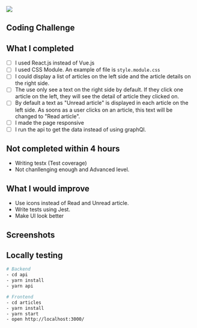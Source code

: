 <p align="left">
  <img src="xhockware.jpg">
</p>

## Coding Challenge

## What I completed 

- [ ] I used React.js instead of Vue.js
- [ ] I used CSS Module. An example of file is `style.module.css`
- [ ] I could display a list of articles on the left side and the article details on the right side.
- [ ] The use only see a text on the right side by default. If they click one article on the left, they will see the detail of article they clicked on.
- [ ] By default a text as "Unread article" is displayed in each article on the left side. As soons as a user clicks on an article, this text will be changed to "Read article".
- [ ] I made the page responsive
- [ ] I run the api to get the data instead of using graphQl.

## Not completed within 4 hours
- Writing testx (Test coverage)
- Not chanllenging enough and Advanced level.

## What I would improve
- Use icons instead of Read and Unread article.
- Write tests using Jest.
- Make UI look better

## Screenshots


## Locally testing

```bash
# Backend
- cd api
- yarn install
- yarn api

# Frontend
- cd articles
- yarn install
- yarn start
- open http://localhost:3000/
```